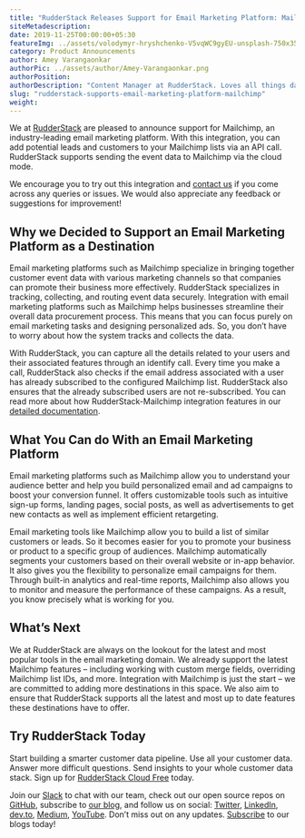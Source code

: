 ```yaml
---
title: "RudderStack Releases Support for Email Marketing Platform: Mailchimp"
siteMetadescription:
date: 2019-11-25T00:00:00+05:30
featureImg: ../assets/volodymyr-hryshchenko-V5vqWC9gyEU-unsplash-750x355.jpg
category: Product Announcements
author: Amey Varangaonkar
authorPic: ../assets/author/Amey-Varangaonkar.png
authorPosition: 
authorDescription: "Content Manager at RudderStack. Loves all things data. Manchester United, music, and sci-fi fan, among other things."
slug: "rudderstack-supports-email-marketing-platform-mailchimp"
weight: 
---
```

We at [RudderStack](https://rudderstack.com) are pleased to announce support for Mailchimp, an industry-leading email marketing platform. With this integration, you can add potential leads and customers to your Mailchimp lists via an API call. RudderStack supports sending the event data to Mailchimp via the cloud mode.

We encourage you to try out this integration and [contact us](https://rudderstack.com/contact/) if you come across any queries or issues. We would also appreciate any feedback or suggestions for improvement!   

**Why we Decided to Support an Email Marketing Platform as a Destination**
--------------------------------------------------------------------------

Email marketing platforms such as Mailchimp specialize in bringing together customer event data with various marketing channels so that companies can promote their business more effectively. RudderStack specializes in tracking, collecting, and routing event data securely. Integration with email marketing platforms such as Mailchimp helps businesses streamline their overall data procurement process. This means that you can focus purely on email marketing tasks and designing personalized ads. So, you don’t have to worry about how the system tracks and collects the data.

With RudderStack, you can capture all the details related to your users and their associated features through an identify call. Every time you make a call, RudderStack also checks if the email address associated with a user has already subscribed to the configured Mailchimp list. RudderStack also ensures that the already subscribed users are not re-subscribed. You can read more about how RudderStack-Mailchimp integration features in our [detailed documentation](https://docs.rudderstack.com/destinations/mailchimp).  

**What You Can do With an Email Marketing Platform**
----------------------------------------------------

Email marketing platforms such as Mailchimp allow you to understand your audience better and help you build personalized email and ad campaigns to boost your conversion funnel. It offers customizable tools such as intuitive sign-up forms, landing pages, social posts, as well as advertisements to get new contacts as well as implement efficient retargeting.

Email marketing tools like Mailchimp allow you to build a list of similar customers or leads. So it becomes easier for you to promote your business or product to a specific group of audiences. Mailchimp automatically segments your customers based on their overall website or in-app behavior. It also gives you the flexibility to personalize email campaigns for them. Through built-in analytics and real-time reports, Mailchimp also allows you to monitor and measure the performance of these campaigns. As a result, you know precisely what is working for you.  

**What’s Next**
---------------

We at RudderStack are always on the lookout for the latest and most popular tools in the email marketing domain. We already support the latest Mailchimp features – including working with custom merge fields, overriding Mailchimp list IDs, and more. Integration with Mailchimp is just the start – we are committed to adding more destinations in this space. We also aim to ensure that RudderStack supports all the latest and most up to date features these destinations have to offer.   

## Try RudderStack Today

Start building a smarter customer data pipeline. Use all your customer data. Answer more difficult questions. Send insights to your whole customer data stack. Sign up for [RudderStack Cloud Free](https://app.rudderlabs.com/signup?type=freetrial) today.

Join our [Slack](https://resources.rudderstack.com/join-rudderstack-slack) to chat with our team, check out our open source repos on [GitHub](https://github.com/rudderlabs), subscribe to [our blog](https://rudderstack.com/blog/), and follow us on social: [Twitter](https://twitter.com/RudderStack), [LinkedIn](https://www.linkedin.com/company/rudderlabs/), [dev.to](https://dev.to/rudderstack), [Medium](https://rudderstack.medium.com/), [YouTube](https://www.youtube.com/channel/UCgV-B77bV_-LOmKYHw8jvBw). Don’t miss out on any updates. [Subscribe](https://rudderstack.com/blog/) to our blogs today!